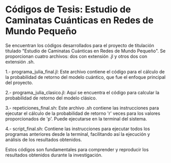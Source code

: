 # Códigos de Tesis: Estudio de Caminatas Cuánticas en Redes de Mundo Pequeño

Se encuentran los códigos desarrollados para el proyecto de titulación titulado "Estudio de Caminatas Cuánticas en Redes de Mundo Pequeño". 
Se proporcionan cuatro archivos: dos con extensión .jl y otros dos con extensión .sh.

1.- programa_julia_final.jl: Este archivo contiene el código para el cálculo de la probabilidad de retorno del modelo cuántico, que fue el enfoque principal del proyecto.

2.- programa_julia_clasico.jl: Aquí se encuentra el código para calcular la probabilidad de retorno del modelo clásico.

3.- repeticiones_final.sh: Este archivo .sh contiene las instrucciones para ejecutar el cálculo de la probabilidad de retorno 'r' veces para los valores proporcionados de 'p'. Puede ejecutarse en la terminal del sistema.

4.- script_final.sh: Contiene las instrucciones para ejecutar todos los programas anteriores desde la terminal, facilitando así la ejecución y análisis de los resultados obtenidos.


Estos códigos son fundamentales para comprender y reproducir los resultados obtenidos durante la investigación.
  
